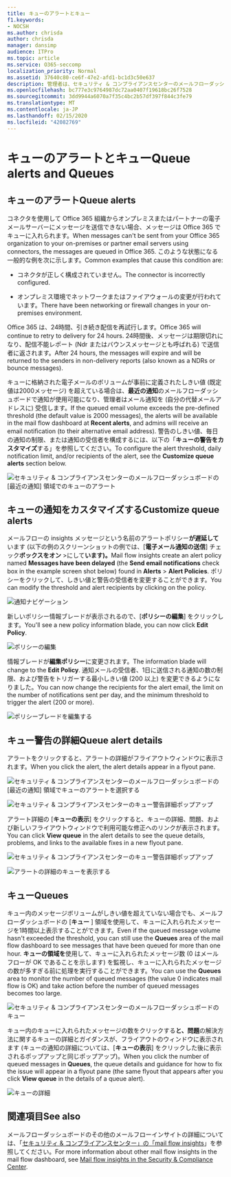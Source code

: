 ```yaml
---
title: キューのアラートとキュー
f1.keywords:
- NOCSH
ms.author: chrisda
author: chrisda
manager: dansimp
audience: ITPro
ms.topic: article
ms.service: O365-seccomp
localization_priority: Normal
ms.assetid: 37640c80-ce6f-47e2-afd1-bc1d3c50e637
description: 管理者は、セキュリティ & コンプライアンスセンターのメールフローダッシュボードのキューのアラートとキューについて説明しています。
ms.openlocfilehash: bc777e3c9764987dc72aa0407f19618bc26f7528
ms.sourcegitcommit: 3dd9944a6070a7f35c4bc2b57df397f844c3fe79
ms.translationtype: MT
ms.contentlocale: ja-JP
ms.lasthandoff: 02/15/2020
ms.locfileid: "42082769"
---
```

# <a name="queue-alerts-and-queues"></a><span data-ttu-id="62e17-103">キューのアラートとキュー</span><span class="sxs-lookup"><span data-stu-id="62e17-103">Queue alerts and Queues</span></span>

## <a name="queue-alerts"></a><span data-ttu-id="62e17-104">キューのアラート</span><span class="sxs-lookup"><span data-stu-id="62e17-104">Queue alerts</span></span>

<span data-ttu-id="62e17-105">コネクタを使用して Office 365 組織からオンプレミスまたはパートナーの電子メールサーバーにメッセージを送信できない場合、メッセージは Office 365 でキューに入れられます。</span><span class="sxs-lookup"><span data-stu-id="62e17-105">When messages can't be sent from your Office 365 organization to your on-premises or partner email servers using connectors, the messages are queued in Office 365.</span></span> <span data-ttu-id="62e17-106">このような状態になる一般的な例を次に示します。</span><span class="sxs-lookup"><span data-stu-id="62e17-106">Common examples that cause this condition are:</span></span>

- <span data-ttu-id="62e17-107">コネクタが正しく構成されていません。</span><span class="sxs-lookup"><span data-stu-id="62e17-107">The connector is incorrectly configured.</span></span>

- <span data-ttu-id="62e17-108">オンプレミス環境でネットワークまたはファイアウォールの変更が行われています。</span><span class="sxs-lookup"><span data-stu-id="62e17-108">There have been networking or firewall changes in your on-premises environment.</span></span>

<span data-ttu-id="62e17-109">Office 365 は、24時間、引き続き配信を再試行します。</span><span class="sxs-lookup"><span data-stu-id="62e17-109">Office 365 will continue to retry to delivery for 24 hours.</span></span> <span data-ttu-id="62e17-110">24時間後、メッセージは期限切れになり、配信不能レポート (Ndr またはバウンスメッセージとも呼ばれる) で送信者に返されます。</span><span class="sxs-lookup"><span data-stu-id="62e17-110">After 24 hours, the messages will expire and will be returned to the senders in non-delivery reports (also known as a NDRs or bounce messages).</span></span>

<span data-ttu-id="62e17-111">キューに格納された電子メールのボリュームが事前に定義されたしきい値 (既定値は2000メッセージ) を超えている場合は、**最近の通知**のメールフローダッシュボードで通知が使用可能になり、管理者はメール通知を (自分の代替メールアドレスに) 受信します。</span><span class="sxs-lookup"><span data-stu-id="62e17-111">If the queued email volume exceeds the pre-defined threshold (the default value is 2000 messages), the alerts will be available in the mail flow dashboard at **Recent alerts**, and admins will receive an email notification (to their alternative email address).</span></span> <span data-ttu-id="62e17-112">警告のしきい値、毎日の通知の制限、または通知の受信者を構成するには、以下の「**キューの警告をカスタマイズ**する」を参照してください。</span><span class="sxs-lookup"><span data-stu-id="62e17-112">To configure the alert threshold, daily notification limit, and/or recipients of the alert, see the **Customize queue alerts** section below.</span></span>

![セキュリティ & コンプライアンスセンターのメールフローダッシュボードの [最近の通知] 領域でのキューのアラート](../../media/5fc4a51c-6118-4270-960b-c6b176ef94ae.png)

## <a name="customize-queue-alerts"></a><span data-ttu-id="62e17-114">キューの通知をカスタマイズする</span><span class="sxs-lookup"><span data-stu-id="62e17-114">Customize queue alerts</span></span>

<span data-ttu-id="62e17-115">メールフローの insights メッセージという名前のアラートポリシー**が遅延して**います (以下の例のスクリーンショットの例では、[**電子メール通知の送信**] チェック**ボックスをオン** \>にして**います)。**</span><span class="sxs-lookup"><span data-stu-id="62e17-115">Mail flow insights create an alert policy named **Messages have been delayed** (the **Send email notifications** check box in the example screen shot below) found in **Alerts** \> **Alert Policies**.</span></span> <span data-ttu-id="62e17-116">ポリシーをクリックして、しきい値と警告の受信者を変更することができます。</span><span class="sxs-lookup"><span data-stu-id="62e17-116">You can modify the threshold and alert recipients by clicking on the policy.</span></span>

![通知ナビゲーション](../../media/efb95976-9e0b-484e-a2fd-093c5bc7a40f.png)

<span data-ttu-id="62e17-118">新しいポリシー情報ブレードが表示されるので、[**ポリシーの編集**] をクリックします。</span><span class="sxs-lookup"><span data-stu-id="62e17-118">You'll see a new policy information blade, you can now click **Edit Policy**.</span></span>

![ポリシーの編集](../../media/ed2aceae-3ee2-4849-a17e-87915987a7dd.png)

<span data-ttu-id="62e17-120">情報ブレードが**編集ポリシー**に変更されます。</span><span class="sxs-lookup"><span data-stu-id="62e17-120">The information blade will change to the **Edit Policy**.</span></span> <span data-ttu-id="62e17-121">通知メールの受信者、1日に送信される通知の数の制限、および警告をトリガーする最小しきい値 (200 以上) を変更できるようになりました。</span><span class="sxs-lookup"><span data-stu-id="62e17-121">You can now change the recipients for the alert email, the limit on the number of notifications sent per day, and the minimum threshold to trigger the alert (200 or more).</span></span>

![ポリシーブレードを編集する](../../media/c657cc74-7867-474c-b2c9-dc478449f990.png)

## <a name="queue-alert-details"></a><span data-ttu-id="62e17-123">キュー警告の詳細</span><span class="sxs-lookup"><span data-stu-id="62e17-123">Queue alert details</span></span>

<span data-ttu-id="62e17-124">アラートをクリックすると、アラートの詳細がフライアウトウィンドウに表示されます。</span><span class="sxs-lookup"><span data-stu-id="62e17-124">When you click the alert, the alert details appear in a flyout pane.</span></span>

![セキュリティ & コンプライアンスセンターのメールフローダッシュボードの [最近の通知] 領域でキューのアラートを選択する](../../media/1f6b0e96-5b2c-41ef-9684-9d813b3fabe6.png)

![セキュリティ & コンプライアンスセンターのキュー警告詳細ポップアップ](../../media/105c8fff-912f-4763-8806-2740ebdecd4b.png)

<span data-ttu-id="62e17-127">アラート詳細の [**キューの表示**] をクリックすると、キューの詳細、問題、および新しいフライアウトウィンドウで利用可能な修正へのリンクが表示されます。</span><span class="sxs-lookup"><span data-stu-id="62e17-127">You can click **View queue** in the alert details to see the queue details, problems, and links to the available fixes in a new flyout pane.</span></span>

![セキュリティ & コンプライアンスセンターのキュー警告詳細ポップアップ](../../media/8ff60955-55ef-4f32-a966-85e02cb608d1.png)

![アラートの詳細のキューを表示する](../../media/4eb088fe-5dd9-4bf4-b959-c1bb2545c515.png)

## <a name="queues"></a><span data-ttu-id="62e17-130">キュー</span><span class="sxs-lookup"><span data-stu-id="62e17-130">Queues</span></span>

<span data-ttu-id="62e17-131">キュー内のメッセージボリュームがしきい値を超えていない場合でも、メールフローダッシュボードの [**キュー** ] 領域を使用して、キューに入れられたメッセージを1時間以上表示することができます。</span><span class="sxs-lookup"><span data-stu-id="62e17-131">Even if the queued message volume hasn't exceeded the threshold, you can still use the **Queues** area of the mail flow dashboard to see messages that have been queued for more than one hour.</span></span> <span data-ttu-id="62e17-132">**キューの領域を**使用して、キューに入れられたメッセージ数 (0 はメールフローが OK であることを示します) を監視し、キューに入れられたメッセージの数が多すぎる前に処理を実行することができます。</span><span class="sxs-lookup"><span data-stu-id="62e17-132">You can use the **Queues** area to monitor the number of queued messages (the value 0 indicates mail flow is OK) and take action before the number of queued messages becomes too large.</span></span>

![セキュリティ & コンプライアンスセンターのメールフローダッシュボードのキュー](../../media/0ef6e2ef-dd22-4363-9d4a-b20a00babc9f.png)

<span data-ttu-id="62e17-134">キュー内のキューに入れられたメッセージの数をクリックする**と、問題**の解決方法に関するキューの詳細とガイダンスが、フライアウトのウィンドウに表示されます (キューの通知の詳細については、[**キューの表示**] をクリックした後に表示されるポップアップと同じポップアップ)。</span><span class="sxs-lookup"><span data-stu-id="62e17-134">When you click the number of queued messages in **Queues**, the queue details and guidance for how to fix the issue will appear in a flyout pane (the same flyout that appears after you click **View queue** in the details of a queue alert).</span></span>

![キューの詳細](../../media/4eb088fe-5dd9-4bf4-b959-c1bb2545c515.png)

## <a name="see-also"></a><span data-ttu-id="62e17-136">関連項目</span><span class="sxs-lookup"><span data-stu-id="62e17-136">See also</span></span>

<span data-ttu-id="62e17-137">メールフローダッシュボードのその他のメールフローインサイトの詳細については、「[セキュリティ & コンプライアンスセンター」の「mail flow insights](mail-flow-insights-v2.md)」を参照してください。</span><span class="sxs-lookup"><span data-stu-id="62e17-137">For more information about other mail flow insights in the mail flow dashboard, see [Mail flow insights in the Security & Compliance Center](mail-flow-insights-v2.md).</span></span>

